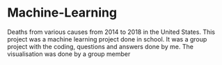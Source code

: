 # Machine-Learning
Deaths from various causes from 2014 to 2018 in the United States.
This project was a machine learning project done in school. It was a group project with the coding, questions and answers done by me. The visualisation was done by a group member

